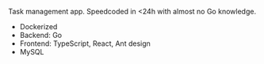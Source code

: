 Task management app. Speedcoded in <24h with almost no Go knowledge.

- Dockerized
- Backend: Go
- Frontend: TypeScript, React, Ant design
- MySQL 
